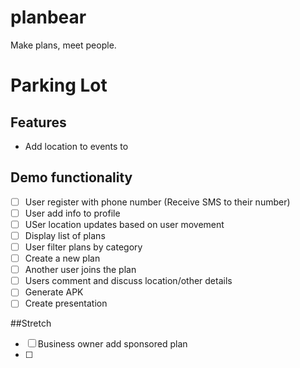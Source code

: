 # planbear
Make plans, meet people.

# Parking Lot

## Features

- Add location to events to 

## Demo functionality

- [ ] User register with phone number (Receive SMS to their number)
- [ ] User add info to profile
- [ ] USer location updates based on user movement
- [ ] Display list of plans
- [ ] User filter plans by category
- [ ] Create a new plan
- [ ] Another user joins the plan
- [ ] Users comment and discuss location/other details
- [ ] Generate APK
- [ ] Create presentation

##Stretch
- [ ] Business owner add sponsored plan
- [ ] 
